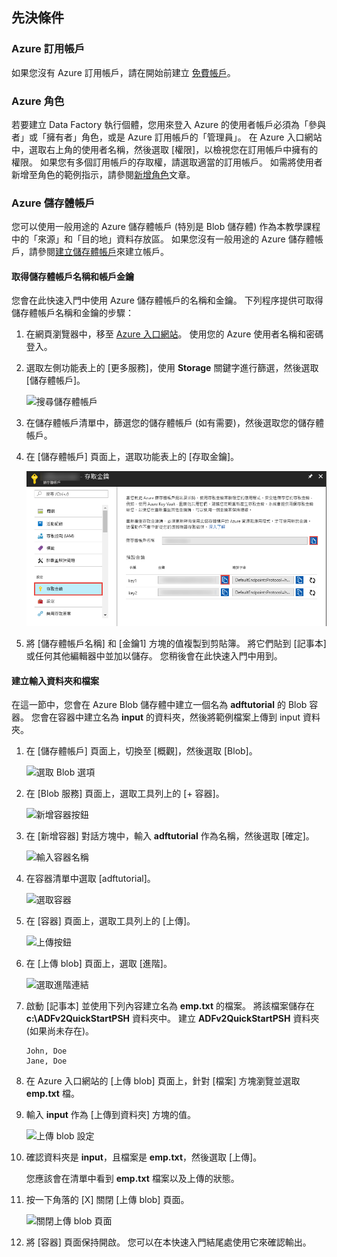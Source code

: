 ## <a name="prerequisites"></a>先決條件

### <a name="azure-subscription"></a>Azure 訂用帳戶
如果您沒有 Azure 訂用帳戶，請在開始前建立 [免費帳戶](https://azure.microsoft.com/free/)。

### <a name="azure-roles"></a>Azure 角色
若要建立 Data Factory 執行個體，您用來登入 Azure 的使用者帳戶必須為「參與者」或「擁有者」角色，或是 Azure 訂用帳戶的「管理員」。 在 Azure 入口網站中，選取右上角的使用者名稱，然後選取 [權限]，以檢視您在訂用帳戶中擁有的權限。 如果您有多個訂用帳戶的存取權，請選取適當的訂用帳戶。 如需將使用者新增至角色的範例指示，請參閱[新增角色](../articles/billing/billing-add-change-azure-subscription-administrator.md)文章。

### <a name="azure-storage-account"></a>Azure 儲存體帳戶
您可以使用一般用途的 Azure 儲存體帳戶 (特別是 Blob 儲存體) 作為本教學課程中的「來源」和「目的地」資料存放區。 如果您沒有一般用途的 Azure 儲存體帳戶，請參閱[建立儲存體帳戶](../articles/storage/common/storage-create-storage-account.md#create-a-storage-account)來建立帳戶。 

#### <a name="get-the-storage-account-name-and-account-key"></a>取得儲存體帳戶名稱和帳戶金鑰
您會在此快速入門中使用 Azure 儲存體帳戶的名稱和金鑰。 下列程序提供可取得儲存體帳戶名稱和金鑰的步驟： 

1. 在網頁瀏覽器中，移至 [Azure 入口網站](https://portal.azure.com)。 使用您的 Azure 使用者名稱和密碼登入。 
2. 選取左側功能表上的 [更多服務]，使用 **Storage** 關鍵字進行篩選，然後選取 [儲存體帳戶]。

   ![搜尋儲存體帳戶](media/data-factory-quickstart-prerequisites/search-storage-account.png)
3. 在儲存體帳戶清單中，篩選您的儲存體帳戶 (如有需要)，然後選取您的儲存體帳戶。 
4. 在 [儲存體帳戶] 頁面上，選取功能表上的 [存取金鑰]。

   ![取得儲存體帳戶名稱和金鑰](media/data-factory-quickstart-prerequisites/storage-account-name-key.png)
5. 將 [儲存體帳戶名稱] 和 [金鑰1] 方塊的值複製到剪貼簿。 將它們貼到 [記事本] 或任何其他編輯器中並加以儲存。 您稍後會在此快速入門中用到。   

#### <a name="create-the-input-folder-and-files"></a>建立輸入資料夾和檔案
在這一節中，您會在 Azure Blob 儲存體中建立一個名為 **adftutorial** 的 Blob 容器。 您會在容器中建立名為 **input** 的資料夾，然後將範例檔案上傳到 input 資料夾。 

1. 在 [儲存體帳戶] 頁面上，切換至 [概觀]，然後選取 [Blob]。 

   ![選取 Blob 選項](media/data-factory-quickstart-prerequisites/select-blobs.png)
2. 在 [Blob 服務] 頁面上，選取工具列上的 [+ 容器]。 

   ![新增容器按鈕](media/data-factory-quickstart-prerequisites/add-container-button.png)    
3. 在 [新增容器] 對話方塊中，輸入 **adftutorial** 作為名稱，然後選取 [確定]。 

   ![輸入容器名稱](media/data-factory-quickstart-prerequisites/new-container-dialog.png)
4. 在容器清單中選取 [adftutorial]。 

   ![選取容器](media/data-factory-quickstart-prerequisites/seelct-adftutorial-container.png)
1. 在 [容器] 頁面上，選取工具列上的 [上傳]。  

   ![上傳按鈕](media/data-factory-quickstart-prerequisites/upload-toolbar-button.png)
6. 在 [上傳 blob] 頁面上，選取 [進階]。

   ![選取進階連結](media/data-factory-quickstart-prerequisites/upload-blob-advanced.png)
7. 啟動 [記事本] 並使用下列內容建立名為 **emp.txt** 的檔案。 將該檔案儲存在 **c:\ADFv2QuickStartPSH** 資料夾中。 建立 **ADFv2QuickStartPSH** 資料夾 (如果尚未存在)。
    
   ```
   John, Doe
   Jane, Doe
   ```    
8. 在 Azure 入口網站的 [上傳 blob] 頁面上，針對 [檔案] 方塊瀏覽並選取 **emp.txt** 檔。 
9. 輸入 **input** 作為 [上傳到資料夾] 方塊的值。 

    ![上傳 blob 設定](media/data-factory-quickstart-prerequisites/upload-blob-settings.png)    
10. 確認資料夾是 **input**，且檔案是 **emp.txt**，然後選取 [上傳]。
    
    您應該會在清單中看到 **emp.txt** 檔案以及上傳的狀態。 
12. 按一下角落的 [X] 關閉 [上傳 blob] 頁面。 

    ![關閉上傳 blob 頁面](media/data-factory-quickstart-prerequisites/close-upload-blob.png)
1. 將 [容器] 頁面保持開啟。 您可以在本快速入門結尾處使用它來確認輸出。